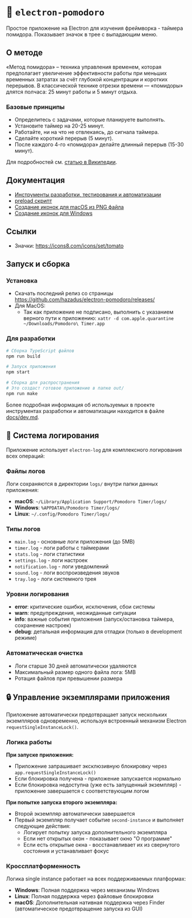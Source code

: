 # 🍅 `electron-pomodoro`

Простое приложение на Electron для изучения фреймворка - таймера помидора. Показывает значок в трее с выпадающим меню.

## О методе

«Метод помидора» – техника управления временем, которая предполагает увеличение эффективности работы при меньших временных затратах за счёт глубокой концентрации и коротких перерывов. В классической технике отрезки времени — «помидоры» длятся полчаса: 25 минут работы и 5 минут отдыха.

### Базовые принципы

- Определитесь с задачами, которые планируете выполнять.
- Установите таймер на 20-25 минут.
- Работайте, ни на что не отвлекаясь, до сигнала таймера.
- Сделайте короткий перерыв (5 минут).
- После каждого 4-го «помидора» делайте длинный перерыв (15-30 минут).

Для подробностей см. [статью в Википедии](https://ru.wikipedia.org/wiki/Метод_помидора).

## Документация

- [Инструменты разработки, тестирования и автоматизации](./docs/dev.md)
- [preload скрипт](./docs/preload.md)
- [Создание иконок для macOS из PNG файла](./docs/macicons.md)
- [Создание иконок для Windows](./docs/winicons.md)

## Ссылки

- Значки: https://icons8.com/icons/set/tomato

## Запуск и сборка

### Установка

- Скачать последний релиз со страницы https://github.com/hazadus/electron-pomodoro/releases/
- Для MacOS:
  - Так как приложение не подписано, выполнить с указанием верного пути к приложению: `xattr -d com.apple.quarantine ~/Downloads/Pomodoro\ Timer.app`

### Для разработки

```bash
# Сборка TypeScript файлов
npm run build

# Запуск приложения
npm start

# Сборка для распространения
# Это создаст готовое приложение в папке out/
npm run make
```

Более подробная информация об используемых в проекте инструментах разработки и автоматизации находится в файле [docs/dev.md](./docs/dev.md).

## 📝 Система логирования

Приложение использует `electron-log` для комплексного логирования всех операций:

### Файлы логов

Логи сохраняются в директории `logs/` внутри папки данных приложения:

- **macOS**: `~/Library/Application Support/Pomodoro Timer/logs/`
- **Windows**: `%APPDATA%/Pomodoro Timer/logs/`
- **Linux**: `~/.config/Pomodoro Timer/logs/`

### Типы логов

- `main.log` - основные логи приложения (до 5MB)
- `timer.log` - логи работы с таймерами
- `stats.log` - логи статистики
- `settings.log` - логи настроек
- `notification.log` - логи уведомлений
- `sound.log` - логи воспроизведения звуков
- `tray.log` - логи системного трея

### Уровни логирования

- **error**: критические ошибки, исключения, сбои системы
- **warn**: предупреждения, неожиданные ситуации
- **info**: важные события приложения (запуск/остановка таймера, сохранение настроек)
- **debug**: детальная информация для отладки (только в development режиме)

### Автоматическая очистка

- Логи старше 30 дней автоматически удаляются
- Максимальный размер одного файла лога: 5MB
- Ротация файлов при превышении размера

## 🔒 Управление экземплярами приложения

Приложение автоматически предотвращает запуск нескольких экземпляров одновременно, используя встроенный механизм Electron `requestSingleInstanceLock()`.

### Логика работы

**При запуске приложения:**

- Приложение запрашивает эксклюзивную блокировку через `app.requestSingleInstanceLock()`
- Если блокировка получена - приложение запускается нормально
- Если блокировка недоступна (уже есть запущенный экземпляр) - приложение завершается с соответствующим логом

**При попытке запуска второго экземпляра:**

- Второй экземпляр автоматически завершается
- Первый экземпляр получает событие `second-instance` и выполняет следующие действия:
  - Логирует попытку запуска дополнительного экземпляра
  - Если нет открытых окон - показывает окно "О программе"
  - Если есть открытые окна - восстанавливает их из свернутого состояния и устанавливает фокус

### Кроссплатформенность

Логика single instance работает на всех поддерживаемых платформах:

- **Windows**: Полная поддержка через механизмы Windows
- **Linux**: Полная поддержка через файловые блокировки
- **macOS**: Дополнительная нативная поддержка через Finder (автоматическое предотвращение запуска из GUI)
